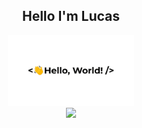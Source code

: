 ## <div align="center">Hello I'm Lucas</div>
 
<div align="center">
  <img src="/greetings.gif" width="40%"/>
</div>

<div align="center">
  <a href="https://www.linkedin.com/in/luskas8/">
    <img src="https://img.shields.io/badge/LinkedIn-0077B5?style=for-the-badge&logo=linkedin&logoColor=white" />
  </a>
</div>
